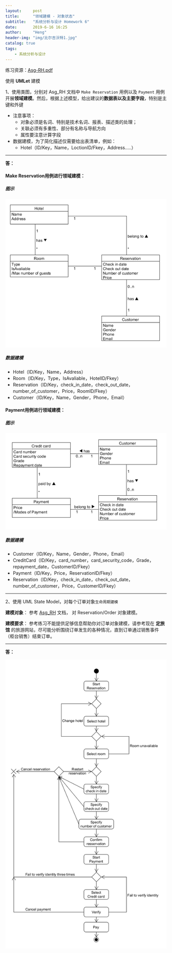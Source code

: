 ```yaml
---
layout:     post
title:      "领域建模 - 对象状态"
subtitle:   "系统分析与设计 Homework 6"
date:       2019-6-16 16:25
author:     "Heng"
header-img: "img/比尔吉沃特1.jpg"
catalog: true
tags:
    - 系统分析与设计
---
```


练习资源：[Asg-RH.pdf](https://sysu-swsad.github.io/swad-guide/material/Asg_RH.pdf)

使用 **UMLet** 建模

1、使用类图，分别对 Asg_RH 文档中 `Make Reservation` 用例以及 `Payment` 用例开展**领域建模**。然后，根据上述模型，给出建议的**数据表以及主要字段**，特别是主键和外键
- 注意事项：
    - 对象必须是名词、特别是技术名词、报表、描述类的处理；
    - 关联必须有多重性、部分有名称与导航方向
    - 属性要注意计算字段
- 数据建模，为了简化描述仅需要给出表清单，例如：
    - Hotel（ID/Key，Name，LoctionID/Fkey，Address…..）

---
**答：**

#### Make Reservation用例进行领域建模：

##### 图示

![](/img/in-post/post-SystemAnalyse/hw6_1.png)

##### 数据建模
- Hotel（ID/Key，Name，Address）
- Room（ID/Key，Type，IsAvaliable，HotelID/Fkey）
- Reservation（ID/Key，check_in_date，check_out_date，number_of_customer，Price，RoomID/Fkey）
- Customer（ID/Key，Name，Gender，Phone，Email）




#### Payment用例进行领域建模：

##### 图示

![](/img/in-post/post-SystemAnalyse/hw6_2.png)

##### 数据建模
- Customer（ID/Key，Name，Gender，Phone，Email）
- CreditCard（ID/Key，card_number，card_security_code，Grade，repayment_date，CustomerID/Fkey）
- Payment（ID/Key，Price，ReservationID/Fkey）
- Reservation（ID/Key，check_in_date，check_out_date，number_of_customer，Price，CustomerID/Fkey）

---
2、使用 UML State Model，对每个订单对象`生命周期建模`

**建模对象**： 参考 [Asg_RH](https://sysu-swsad.github.io/swad-guide/material/Asg_RH.pdf) 文档， 对 Reservation/Order 对象建模。

**建模要求**： 参考练习不能提供足够信息帮助你对订单对象建模，请参考现在 **定旅馆** 的旅游网站，尽可能分析围绕订单发生的各种情况，直到订单通过销售事件（柜台销售）结束订单。

---
**答：**

![](/img/in-post/post-SystemAnalyse/hw6_3.png)